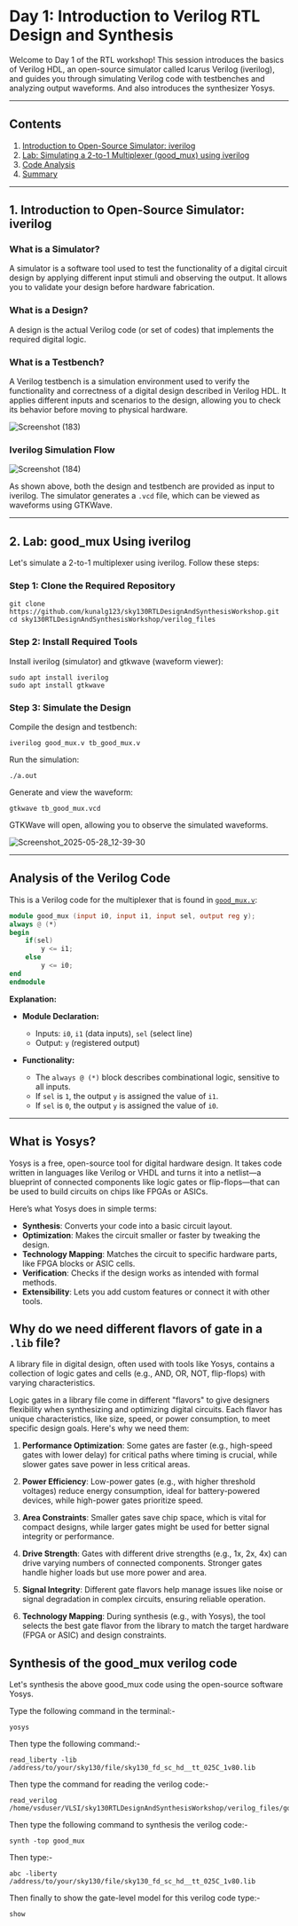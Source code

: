 # Day 1: Introduction to Verilog RTL Design and Synthesis

Welcome to Day 1 of the RTL workshop! This session introduces the basics of Verilog HDL, an open-source simulator called Icarus Verilog (iverilog), and guides you through simulating Verilog code with testbenches and analyzing output waveforms. And also introduces the synthesizer Yosys.

---


## Contents

1. [Introduction to Open-Source Simulator: iverilog](#1-introduction-to-open-source-simulator-iverilog)
2. [Lab: Simulating a 2-to-1 Multiplexer (good_mux) using iverilog](#2-lab-good_mux-using-iverilog)
3. [Code Analysis](#analysis-of-the-verilog-code)
4. [Summary](#summary)

---

## 1. Introduction to Open-Source Simulator: iverilog

### What is a Simulator?

A simulator is a software tool used to test the functionality of a digital circuit design by applying different input stimuli and observing the output. It allows you to validate your design before hardware fabrication.

### What is a Design?

A design is the actual Verilog code (or set of codes) that implements the required digital logic.

### What is a Testbench?

A Verilog testbench is a simulation environment used to verify the functionality and correctness of a digital design described in Verilog HDL. It applies different inputs and scenarios to the design, allowing you to check its behavior before moving to physical hardware.

![Screenshot (183)](https://github.com/user-attachments/assets/93927b96-df80-4da5-b801-284fc2cc6757)

### Iverilog Simulation Flow

![Screenshot (184)](https://github.com/user-attachments/assets/3ca190fb-cfa4-4abb-b9e1-0151b3c4bdba)

As shown above, both the design and testbench are provided as input to iverilog. The simulator generates a `.vcd` file, which can be viewed as waveforms using GTKWave.

---

## 2. Lab: good_mux Using iverilog

Let's simulate a 2-to-1 multiplexer using iverilog. Follow these steps:

### Step 1: Clone the Required Repository

```shell
git clone https://github.com/kunalg123/sky130RTLDesignAndSynthesisWorkshop.git
cd sky130RTLDesignAndSynthesisWorkshop/verilog_files
```

### Step 2: Install Required Tools

Install iverilog (simulator) and gtkwave (waveform viewer):

```shell
sudo apt install iverilog
sudo apt install gtkwave
```

### Step 3: Simulate the Design

Compile the design and testbench:

```shell
iverilog good_mux.v tb_good_mux.v
```

Run the simulation:

```shell
./a.out
```

Generate and view the waveform:

```shell
gtkwave tb_good_mux.vcd
```

GTKWave will open, allowing you to observe the simulated waveforms.

![Screenshot_2025-05-28_12-39-30](https://github.com/user-attachments/assets/701e8189-3101-4a82-8134-e799521b9a8b)

---

## Analysis of the Verilog Code

This is a Verilog code for the multiplexer that is found in [`good_mux.v`](https://github.com/Ahtesham18112011/RTL_workshop/blob/main/Day_1/good_mux.v):

```verilog
module good_mux (input i0, input i1, input sel, output reg y);
always @ (*)
begin
    if(sel)
        y <= i1;
    else 
        y <= i0;
end
endmodule
```

**Explanation:**

- **Module Declaration:**
  - Inputs: `i0`, `i1` (data inputs), `sel` (select line)
  - Output: `y` (registered output)

- **Functionality:**
  - The `always @ (*)` block describes combinational logic, sensitive to all inputs.
  - If `sel` is `1`, the output `y` is assigned the value of `i1`.
  - If `sel` is `0`, the output `y` is assigned the value of `i0`.

---

## What is Yosys?
Yosys is a free, open-source tool for digital hardware design. It takes code written in languages like Verilog or VHDL and turns it into a netlist—a blueprint of connected components like logic gates or flip-flops—that can be used to build circuits on chips like FPGAs or ASICs.

Here’s what Yosys does in simple terms:
- **Synthesis**: Converts your code into a basic circuit layout.
- **Optimization**: Makes the circuit smaller or faster by tweaking the design.
- **Technology Mapping**: Matches the circuit to specific hardware parts, like FPGA blocks or ASIC cells.
- **Verification**: Checks if the design works as intended with formal methods.
- **Extensibility**: Lets you add custom features or connect it with other tools.

## Why do we need  different flavors of gate in a `.lib` file?
A library file in digital design, often used with tools like Yosys, contains a collection of logic gates and cells (e.g., AND, OR, NOT, flip-flops) with varying characteristics.

Logic gates in a library file come in different "flavors" to give designers flexibility when synthesizing and optimizing digital circuits. Each flavor has unique characteristics, like size, speed, or power consumption, to meet specific design goals. Here's why we need them:

1. **Performance Optimization**: Some gates are faster (e.g., high-speed gates with lower delay) for critical paths where timing is crucial, while slower gates save power in less critical areas.

2. **Power Efficiency**: Low-power gates (e.g., with higher threshold voltages) reduce energy consumption, ideal for battery-powered devices, while high-power gates prioritize speed.

3. **Area Constraints**: Smaller gates save chip space, which is vital for compact designs, while larger gates might be used for better signal integrity or performance.

4. **Drive Strength**: Gates with different drive strengths (e.g., 1x, 2x, 4x) can drive varying numbers of connected components. Stronger gates handle higher loads but use more power and area.

5. **Signal Integrity**: Different gate flavors help manage issues like noise or signal degradation in complex circuits, ensuring reliable operation.

6. **Technology Mapping**: During synthesis (e.g., with Yosys), the tool selects the best gate flavor from the library to match the target hardware (FPGA or ASIC) and design constraints.

## Synthesis of the good_mux verilog code
Let's synthesis the above good_mux code using the open-source software Yosys.

Type the following command in the terminal:-
```shell
yosys
```
Then type the following command:-
```shell
read_liberty -lib /address/to/your/sky130/file/sky130_fd_sc_hd__tt_025C_1v80.lib
```
Then type the command for reading the verilog code:-
```shell
read_verilog /home/vsduser/VLSI/sky130RTLDesignAndSynthesisWorkshop/verilog_files/good_mux.v
```
Then type the following command to synthesis the verilog code:-
```shell
synth -top good_mux
```
Then type:-
```shell
abc -liberty /address/to/your/sky130/file/sky130_fd_sc_hd__tt_025C_1v80.lib
```
Then finally to show the gate-level model for this verilog code type:-
```shell
show
```
